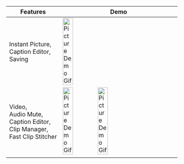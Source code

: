 


Features | Demo 
------------ | -------------
Instant Picture, <br> Caption Editor, <br> Saving | <img alt="Picture Demo Gif" src="https://kolenunley.com/portfolio/img/RNSnapCam/Picture_Demo.gif" width="30%">
Video, <br> Audio Mute, <br> Caption Editor, <br> Clip Manager, <br> Fast Clip Stitcher | <img alt="Picture Demo Gif" src="https://kolenunley.com/portfolio/img/RNSnapCam/Video_Screenshot4.jpg"  width="30%"> <img alt="Picture Demo Gif" src="https://kolenunley.com/portfolio/img/RNSnapCam/Video_Stitcher_Output.gif"  width="30%">
